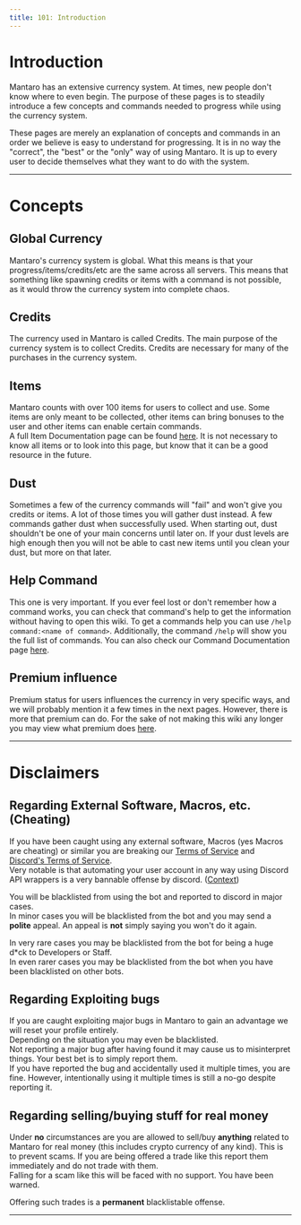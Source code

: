 ```yaml
---
title: 101: Introduction
---
```


# Introduction
Mantaro has an extensive currency system. At times, new people don't know where to even begin.
The purpose of these pages is to steadily introduce a few concepts and commands needed to progress while using the currency system.

These pages are merely an explanation of concepts and commands in an order we believe is easy to understand for progressing.
It is in no way the "correct", the "best" or the "only" way of using Mantaro. It is up to every user to decide themselves what they want to do with the system.

---
# Concepts
## Global Currency
Mantaro's currency system is global. What this means is that your progress/items/credits/etc are the same across all servers.
This means that something like spawning credits or items with a command is not possible, as it would throw the currency system into complete chaos.

## Credits
The currency used in Mantaro is called Credits. The main purpose of the currency system is to collect Credits. Credits are necessary for many of the purchases in the currency system.

## Items
Mantaro counts with over 100 items for users to collect and use. Some items are only meant to be collected, other items can bring bonuses to the user and other items can enable certain commands.\
A full Item Documentation page can be found [here](https://github.com/Mantaro/MantaroBot/wiki/Item-Documentation). It is not necessary to know all items or to look into this page, but know that it can be a good resource in the future.

## Dust
Sometimes a few of the currency commands will "fail" and won't give you credits or items. A lot of those times you will gather dust instead. A few commands gather dust when successfully used.
When starting out, dust shouldn't be one of your main concerns until later on. If your dust levels are high enough then you will not be able to cast new items until you clean your dust, but more on that later.

## Help Command
This one is very important. If you ever feel lost or don't remember how a command works, you can check that command's help to get the information without having to open this wiki.
To get a commands help you can use `/help command:<name of command>`. Additionally, the command `/help` will show you the full list of commands. You can also check our Command Documentation page [here](https://github.com/Mantaro/MantaroBot/wiki/Command-reference-and-documentation).

## Premium influence
Premium status for users influences the currency in very specific ways, and we will probably mention it a few times in the next pages.
However, there is more that premium can do. For the sake of not making this wiki any longer you may view what premium does [here](https://github.com/Mantaro/MantaroBot/wiki/Premium-Perks).

---
# Disclaimers
## Regarding External Software, Macros, etc. (Cheating)
If you have been caught using any external software, Macros (yes Macros are cheating) or similar you are breaking our [Terms of Service](https://github.com/Mantaro/MantaroBot/wiki/Terms-of-Service) and [Discord's Terms of Service](https://discordapp.com/terms). \
Very notable is that automating your user account in any way using Discord API wrappers is a very bannable offense by discord. ([Context](https://support.discordapp.com/hc/en-us/articles/115002192352-Automated-user-accounts-self-bots-))

You will be blacklisted from using the bot and reported to discord in major cases.\
In minor cases you will be blacklisted from the bot and you may send a **polite** appeal. An appeal is **not** simply saying you won't do it again.

In very rare cases you may be blacklisted from the bot for being a huge d*ck to Developers or Staff.\
In even rarer cases you may be blacklisted from the bot when you have been blacklisted on other bots.

## Regarding Exploiting bugs
If you are caught exploiting major bugs in Mantaro to gain an advantage we will reset your profile entirely.\
Depending on the situation you may even be blacklisted.\
Not reporting a major bug after having found it may cause us to misinterpret things. Your best bet is to simply report them.\
If you have reported the bug and accidentally used it multiple times, you are fine. However, intentionally using it multiple times is still a no-go despite reporting it.

## Regarding selling/buying stuff for real money
Under **no** circumstances are you are allowed to sell/buy **anything** related to Mantaro for real money (this includes crypto currency of any kind). This is to prevent scams. If you are being offered a trade like this report them immediately and do not trade with them.\
Falling for a scam like this will be faced with no support. You have been warned.

Offering such trades is a **permanent** blacklistable offense.

---
